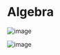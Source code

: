 # Algebra

![image](https://user-images.githubusercontent.com/6586811/47880551-84393a80-ddf1-11e8-8371-b5df8664bfa5.png)

![image](https://user-images.githubusercontent.com/6586811/47815629-dcebd300-dd1e-11e8-8810-af38adb0add6.png)

